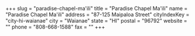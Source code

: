 +++
slug = "paradise-chapel-ma'ili"
title = "Paradise Chapel Ma'ili"
name = "Paradise Chapel Ma'ili"
address = "87-125 Maipaloa Street"
cityIndexKey = "city-hi-waianae"
city = "Waianae"
state = "HI"
postal = "96792"
website = ""
phone = "808-668-1588"
fax = ""
+++
